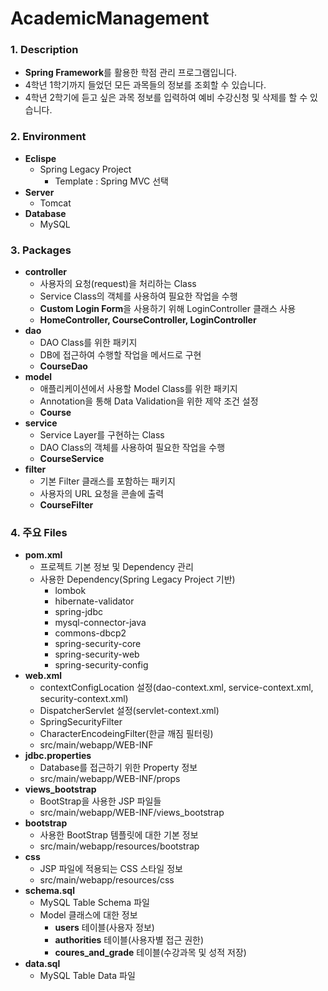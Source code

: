 # AcademicManagement

### **1. Description**
* **Spring Framework**를 활용한 학점 관리 프로그램입니다.
* 4학년 1학기까지 들었던 모든 과목들의 정보를 조회할 수 있습니다.
* 4학년 2학기에 듣고 싶은 과목 정보를 입력하여 예비 수강신청 및 삭제를 할 수 있습니다.


### **2. Environment**
* **Eclispe**
  + Spring Legacy Project
    - Template : Spring MVC 선택
* **Server**
  + Tomcat
* **Database**
  + MySQL
  
  
### **3. Packages**
* **controller**
  + 사용자의 요청(request)을 처리하는 Class
  + Service Class의 객체를 사용하여 필요한 작업을 수행
  + **Custom Login Form**을 사용하기 위해 LoginController 클래스 사용
  + **HomeController, CourseController, LoginController**
* **dao**
  + DAO Class를 위한 패키지
  + DB에 접근하여 수행할 작업을 메서드로 구현
  + **CourseDao**
* **model**
  + 애플리케이션에서 사용할 Model Class를 위한 패키지
  + Annotation을 통해 Data Validation을 위한 제약 조건 설정
  + **Course**
* **service**
  + Service Layer를 구현하는 Class
  + DAO Class의 객체를 사용하여 필요한 작업을 수행
  + **CourseService**
* **filter**
  + 기본 Filter 클래스를 포함하는 패키지
  + 사용자의 URL 요청을 콘솔에 출력
  + **CourseFilter**


### **4. 주요 Files**
* **pom.xml**
  + 프로젝트 기본 정보 및 Dependency 관리
  + 사용한 Dependency(Spring Legacy Project 기반)
    - lombok
    - hibernate-validator
    - spring-jdbc
    - mysql-connector-java
    - commons-dbcp2
    - spring-security-core
    - spring-security-web
    - spring-security-config
* **web.xml**
  + contextConfigLocation 설정(dao-context.xml, service-context.xml, security-context.xml)
  + DispatcherServlet 설정(servlet-context.xml)
  + SpringSecurityFilter
  + CharacterEncodeingFilter(한글 깨짐 필터링)
  + src/main/webapp/WEB-INF
* **jdbc.properties**
  + Database를 접근하기 위한 Property 정보
  + src/main/webapp/WEB-INF/props
* **views_bootstrap**
  + BootStrap을 사용한 JSP 파일들
  + src/main/webapp/WEB-INF/views_bootstrap
* **bootstrap**
  + 사용한 BootStrap 템플릿에 대한 기본 정보
  + src/main/webapp/resources/bootstrap
* **css**
  + JSP 파일에 적용되는 CSS 스타일 정보
  + src/main/webapp/resources/css
* **schema.sql**
  + MySQL Table Schema 파일
  + Model 클래스에 대한 정보
    - **users** 테이블(사용자 정보)
    - **authorities** 테이블(사용자별 접근 권한)
    - **coures_and_grade** 테이블(수강과목 및 성적 저장)
* **data.sql**
  + MySQL Table Data 파일
